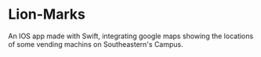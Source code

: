 # Lion-Marks
An IOS app made with Swift, integrating google maps showing the locations of some vending machins on Southeastern's Campus.

